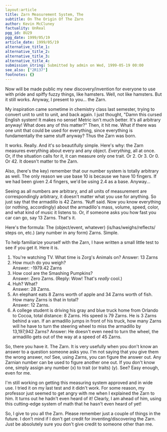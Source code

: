 ```yaml
---
layout:article
title: Zarn Measurement System, The
subtitle: On The Origin Of The Zarn
author: Kevin McCluney
factuality: UnReal
pgg_id: 8U29
pgg_date: 1999/05/19
article_date: 1999/05/19
alternative_title_1: 
alternative_title_2: 
alternative_title_3: 
alternative_title_4: 
submission_string: Submitted by admin on Wed, 1999-05-19 00:00
see_also: ["2R137"]
footnotes: {}
---
```

<div>
<p>Now will be made public my new discovery/invention for everyone to use with pride and spiffy fuzzy things, like hamsters. Well, not like hamsters. But it still works. Anyway, I present to you... the Zarn.</p>
<p>My inspiration came sometime in chemistry class last semester, trying to convert unit to unit to unit, and back again. I just thought, "Damn this cursed English system! It makes no sense! Metric isn't much better. It's all arbitrary anyway! What does any of this matter?" Then, it hit me. What if there was one unit that could be used for everything, since everything is fundamentally the same stuff anyway? Thus the Zarn was born.</p>
<p>It works. Really. And it's so beautifully simple. Here's why: the Zarn measures everything about every and any object. <em>Everything</em>, all at once. Or, if the situation calls for it, it can measure only one trait. Or 2. Or 3. Or 0. Or 42. It doesn't matter to the Zarn.</p>
<p>Also, (here's the key) remember that our number system is totally arbitrary as well. The only reason we use base 10 is because we have 10 fingers. If we had been given 2.4 fingers, we'd be using 2.4 as a base. Anyway...</p>
<p>Seeing as all numbers are arbitrary, and all units of measurement are correspondingly arbitrary, it doesn't matter what you use for anything. So just say that the armadillo is 42 Zarns. 'Nuff said. Now you know everything (or nothing, accordingly) about the armadillo's mass, volume, speed, color, and what kind of music it listens to. Or, if someone asks you how fast you car can go, say 13 Zarns. That's it.</p>
<p>Here's the formula: The (object/event, whatever) (is/has/weighs/reflects/ steps on, etc.) (any number in any form) Zarns. Simple.</p>
<p>To help familiarize yourself with the Zarn, I have written a small little test to see if you get it. Here it is.</p>
<ol>
<li value="1">You're watching TV. What time is Zorg's Animals on? Answer: 13 Zarns</li>
<li value="2">How much do you weigh?<br>
Answer: -1979.42 Zarns</li>
<li value="3">How cool are the Smashing Pumpkins?<br>
Answer: Zero Zarns. (Reply: Wow! That's <em>really</em> cool.)</li>
<li value="4">Huh? What?<br>
Answer: 28 Zarns.</li>
<li value="5">An elephant eats 8 Zarns worth of apple and 34 Zarns worth of fish. How many Zarns is that in total?<br>
Answer: 12 Zarns.</li>
<li value="6">A college student is driving his gray and blue truck home from Orlando to Cocoa, total distance: 8 Zarns. His speed is 79 Zarns. He is 3 Zarns behind a van. If an armadillo jumps in front of his truck, how many Zarns will he have to turn the steering wheel to miss the armadillo by 13,197,942 Zarns? Answer: He doesn't even need to turn the wheel, the armadillo gets out of the way at a speed of 45 Zarns.</li>
</ol>
<p>So, there you have it. The Zarn. It is very usefully when you don't know an answer to a question someone asks you. I'm not saying that you give them the wrong answer, no! See, using Zarns, you can figure the answer out. Any Zarnian number can be used to figure another one out. If you don't know one, simply assign any number (x) to trait (or traits) (y). See? Easy enough, even for me.</p>
<p>I'm still working on getting this measuring system approved and in wide use. I tried it on my last test and it didn't work. For some reason, my professor just seemed to get angry with me when I explained the Zarn to him. It turns out he hadn't even heard of it! Clearly, I am ahead of him, using this cutting-edge system of math that he hasn't even heard of yet!</p>
<p>So, I give to you all the Zarn. Please remember just a couple of things in the future. I don't mind if I don't get credit for inventing/discovering the Zarn. Just be absolutely sure you don't give credit to someone other than me.</p>
</div>
